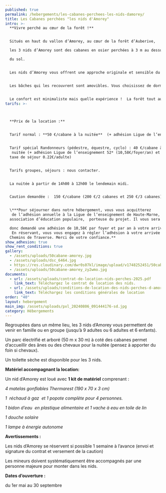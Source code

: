 ```yaml
---
published: true
permalink: /hebergements/les-cabanes-perchees-les-nids-damorey/
title: Les Cabanes perchées "les nids d'Amorey"
intro: >-
  **Vivre perché au cœur de la forêt !**


  Situés en haut du vallon d’Amorey, au cœur de la forêt d’Auberive, 

  les 3 nids d’Amorey sont des cabanes en osier perchées à 3 m au dessus 

  du sol.


  Les nids d’Amorey vous offrent une approche originale et sensible du milieu naturel, en toute quiétude.


  Les bâches qui les recouvrent sont amovibles. Vous choisissez de dormir à l’abri ou la tête dans les étoiles  !


  Le confort est minimaliste mais quelle expérience !  La forêt tout autour bruisse de mille bruits …
tarifs: >-
  


  **Prix de la location :**


  Tarif normal : **50 €/cabane à la nuitée**  (+ adhésion Ligue de l’enseignement 52* (10,58€/foyer/an) et taxe de séjour 0.22€/adulte/nuit)


  Tarif spécial Randonneurs (pédestre, équestre, cyclo) : 40 €/cabane à la
   nuitée (+ adhésion Ligue de l’enseignement 52* (10,58€/foyer/an) et 
  taxe de séjour 0.22€/adulte)


  Tarifs groupes, séjours : nous contacter.


  La nuitée à partir de 14h00 à 12h00 le lendemain midi.


  Caution demandée :  150 €/cabane (200 €/2 cabanes et 250 €/3 cabanes)


  \***Pour séjourner dans notre hébergement, vous vous acquitterez
   de l’adhésion annuelle à la Ligue de l’enseignement de Haute-Marne, 
  association d’éducation populaire,  porteuse du projet. Il vous sera 

  donc demandé une adhésion de 10,58€ par foyer et par an à votre arrivée.
   En réservant, vous vous engagez à régler l’adhésion à votre arrivée à 
  Chemins de Traverse. Merci de votre confiance.**
show_adhesion: true
show_rent_conditions: true
gallery:
  - /assets/uploads/50cabane-amorey.jpg
  - /assets/uploads/dsc_6464.jpg
  - https://res.cloudinary.com/dwr0s07kl/image/upload/v1748252451/50cabane-amorey_zy2wmo.jpg
  - /assets/uploads/50cabane-amorey_zy2wmo.jpg
documents:
  - url: /assets/uploads/contrat-de-location-nids-perches-2025.pdf
    link_text: Téléchargez le contrat de location des nids.
  - url: /assets/uploads/conditions-de-location-des-nids-perches-d-amorey-2025.pdf
    link_text: Téléchargez les conditions générales de location
order: "40"
layout: hebergement
main_img: /assets/uploads/pxl_20240806_091444176-sd.jpg
category: Hébergements
---
```

Regroupées dans un même lieu, les 3 nids d’Amorey vous permettent de 
venir en famille ou en groupe (jusqu’à 9 adultes ou 6 adultes et 6 
enfants).

Un parc électrifié et arboré (50 m x 30 m) à coté des cabanes permet 
d’accueillir des ânes ou des chevaux pour la nuitée (pensez à apporter 
du foin si chevaux).

Un toilette sèche est disponible pour les 3 nids.

**Matériel accompagnant la location:**

Un nid d’Amorey est loué avec **1 kit de matériel** comprenant :

*4 matelas gonflables Thermarest (190 x 70 x 3 cm)* 

 *1  réchaud à gaz  et 1 popote complète pour 4 personnes.*

 *1 bidon d’eau  en plastique alimentaire et 1 vache à eau en toile de lin*

 *1 douche solaire*

 *1 lampe à énergie autonome*



**Avertissements :**

Les nids d’Amorey se réservent si possible 1 semaine à l’avance (envoi et signature du contrat et versement de la caution)

Les mineurs doivent systématiquement être accompagnés par une personne majeure pour monter dans les nids.

**Dates d’ouverture :**

du 1er mai au 30 septembre
